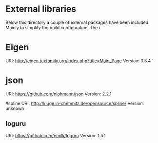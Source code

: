 # External libraries
Below this directory a couple of external packages
have been included. Mainly to simplify the build
configuration. The i

# Eigen
URI: http://eigen.tuxfamily.org/index.php?title=Main_Page
Version: 3.3.4          `

# json
URI: https://github.com/nlohmann/json
Version: 2.2.1

#spline
URI: http://kluge.in-chemnitz.de/opensource/spline/
Version: unknown

## loguru
URI: https://github.com/emilk/loguru
Version: 1.5.1